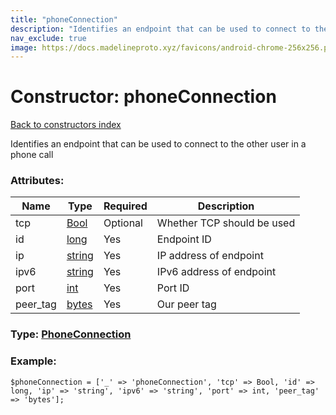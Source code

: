 ```yaml
---
title: "phoneConnection"
description: "Identifies an endpoint that can be used to connect to the other user in a phone call"
nav_exclude: true
image: https://docs.madelineproto.xyz/favicons/android-chrome-256x256.png
---
```

# Constructor: phoneConnection  
[Back to constructors index](/API_docs/constructors/index.html)



Identifies an endpoint that can be used to connect to the other user in a phone call

### Attributes:

| Name     |    Type       | Required | Description |
|----------|---------------|----------|-------------|
|tcp|[Bool](/API_docs/types/Bool.html) | Optional|Whether TCP should be used|
|id|[long](/API_docs/types/long.html) | Yes|Endpoint ID|
|ip|[string](/API_docs/types/string.html) | Yes|IP address of endpoint|
|ipv6|[string](/API_docs/types/string.html) | Yes|IPv6 address of endpoint|
|port|[int](/API_docs/types/int.html) | Yes|Port ID|
|peer\_tag|[bytes](/API_docs/types/bytes.html) | Yes|Our peer tag|



### Type: [PhoneConnection](/API_docs/types/PhoneConnection.html)


### Example:

```
$phoneConnection = ['_' => 'phoneConnection', 'tcp' => Bool, 'id' => long, 'ip' => 'string', 'ipv6' => 'string', 'port' => int, 'peer_tag' => 'bytes'];
```  
